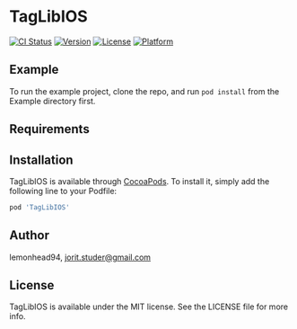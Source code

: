 # TagLibIOS

[![CI Status](https://img.shields.io/travis/lemonhead94/TagLibIOS.svg?style=flat)](https://travis-ci.org/lemonhead94/TagLibIOS)
[![Version](https://img.shields.io/cocoapods/v/TagLibIOS.svg?style=flat)](https://cocoapods.org/pods/TagLibIOS)
[![License](https://img.shields.io/cocoapods/l/TagLibIOS.svg?style=flat)](https://cocoapods.org/pods/TagLibIOS)
[![Platform](https://img.shields.io/cocoapods/p/TagLibIOS.svg?style=flat)](https://cocoapods.org/pods/TagLibIOS)

## Example

To run the example project, clone the repo, and run `pod install` from the Example directory first.

## Requirements

## Installation

TagLibIOS is available through [CocoaPods](https://cocoapods.org). To install
it, simply add the following line to your Podfile:

```ruby
pod 'TagLibIOS'
```

## Author

lemonhead94, jorit.studer@gmail.com

## License

TagLibIOS is available under the MIT license. See the LICENSE file for more info.
